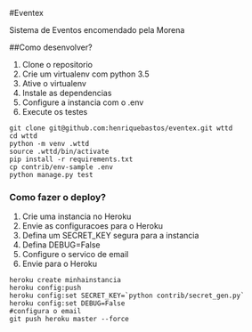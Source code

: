 
#Eventex

Sistema de Eventos encomendado pela Morena

##Como desenvolver?

1. Clone o repositorio
2. Crie um virtualenv com python 3.5
3. Ative o virtualenv
4. Instale as dependencias
5. Configure a instancia com o .env
6. Execute os testes

```console
git clone git@github.com:henriquebastos/eventex.git wttd
cd wttd
python -m venv .wttd
source .wttd/bin/activate
pip install -r requirements.txt
cp contrib/env-sample .env
python manage.py test
```


### Como fazer o deploy?
1. Crie uma instancia no Heroku
2. Envie as configuracoes para o Heroku
3. Defina um SECRET_KEY segura para a instancia
4. Defina DEBUG=False
5. Configure o servico de email
6. Envie para o Heroku

```console
heroku create minhainstancia
heroku config:push
heroku config:set SECRET_KEY=`python contrib/secret_gen.py`
heroku config:set DEBUG=False
#configura o email
git push heroku master --force
```